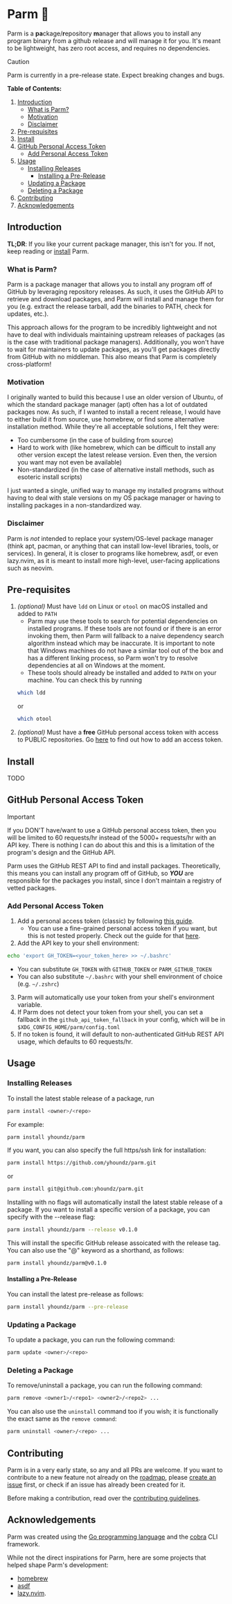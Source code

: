 # Parm 🧀

Parm is a **pa**ckage/**r**epository **m**anager that allows you to install any program binary from a github release and will manage it for you. It's meant to be lightweight, has zero root access, and requires no dependencies.

> [!CAUTION]
> Parm is currently in a pre-release state. Expect breaking changes and bugs.

**Table of Contents:**
1. [Introduction](#introduction)
    - [What is Parm?](#what-is-parm)
    - [Motivation](#motivation)
    - [Disclaimer](#disclaimer)
2. [Pre-requisites](#pre-requisites)
3. [Install](#install)
4. [GitHub Personal Access Token](#github-personal-access-token)
    - [Add Personal Access Token](#add-personal-access-token)
5. [Usage](#usage)
    - [Installing Releases](#installing-releases)
        - [Installing a Pre-Release](#installing-a-pre-release)
    - [Updating a Package](#updating-a-package)
    - [Deleting a Package](#deleting-a-package)
6. [Contributing](#contributing)
7. [Acknowledgements](#Acknowledgements)

## Introduction
**TL;DR**: If you like your current package manager, this isn't for you. If not, keep reading or [install](#install) Parm.

### What is Parm?
Parm is a package manager that allows you to install any program off of GitHub by leveraging repository releases. As such, it uses the GitHub API to retrieve and download packages, and Parm will install and manage them for you (e.g. extract the release tarball, add the binaries to PATH, check for updates, etc.).

This approach allows for the program to be incredibly lightweight and not have to deal with individuals maintaining upstream releases of packages (as is the case with traditional package managers). Additionally, you won't have to wait for maintainers to update packages, as you'll get packages directly from GitHub with no middleman. This also means that Parm is completely cross-platform!

### Motivation
I originally wanted to build this because I use an older version of Ubuntu, of which the standard package manager (apt) often has a lot of outdated packages now. As such, if I wanted to install a recent release, I would have to either build it from source, use homebrew, or find some alternative installation method. While they're all acceptable solutions, I felt they were:

- Too cumbersome (in the case of building from source)
- Hard to work with (like homebrew, which can be difficult to install any other version except the latest release version. Even then, the version you want may not even be available)
- Non-standardized (in the case of alternative install methods, such as esoteric install scripts)

I just wanted a single, unified way to manage my installed programs without having to deal with stale versions on my OS package manager or having to installing packages in a non-standardized way.

### Disclaimer
Parm is *not* intended to replace your system/OS-level package manager (think apt, pacman, or anything that can install low-level libraries, tools, or services). In general, it is closer to programs like homebrew, asdf, or even lazy.nvim, as it is meant to install more high-level, user-facing applications such as neovim.

## Pre-requisites
1. *(optional)* Must have `ldd` on Linux or `otool` on macOS installed and added to `PATH`
    - Parm may use these tools to search for potential dependencies on installed programs. If these tools are not found or if there is an error invoking them, then Parm will fallback to a naive dependency search algorithm instead which may be inaccurate. It is important to note that Windows machines do not have a similar tool out of the box and has a different linking process, so Parm won't try to resolve dependencies at all on Windows at the moment.
    - These tools should already be installed and added to `PATH` on your machine. You can check this by running
    ```sh
    which ldd
    ```
    or
    ```sh
    which otool
    ```
2. *(optional)* Must have a **free** GitHub personal access token with access to PUBLIC repositories. Go [here](#github-personal-access-token) to find out how to add an access token.

## Install
TODO

## GitHub Personal Access Token
> [!IMPORTANT]
> If you DON'T have/want to use a GitHub personal access token, then you will be limited to 60 requests/hr instead of the 5000+ requests/hr with an API key. 
> There is nothing I can do about this and this is a limitation of the program's design and the GitHub API.

Parm uses the GitHub REST API to find and install packages. Theoretically, this means you can install any program off of GitHub, so ***YOU*** are responsible for the packages you install, since I don't maintain a registry of vetted packages.

### Add Personal Access Token
1. Add a personal access token (classic) by following [this guide](https://docs.github.com/en/authentication/keeping-your-account-and-data-secure/managing-your-personal-access-tokens#creating-a-personal-access-token-classic).
    - You can use a fine-grained personal access token if you want, but this is not tested properly. Check out the guide for that [here](https://docs.github.com/en/authentication/keeping-your-account-and-data-secure/managing-your-personal-access-tokens#creating-a-fine-grained-personal-access-token).
2. Add the API key to your shell environment:
```sh
echo 'export GH_TOKEN=<your_token_here> >> ~/.bashrc'
```

- You can substitute `GH_TOKEN` with `GITHUB_TOKEN` or `PARM_GITHUB_TOKEN`
- You can also substitute `~/.bashrc` with your shell environment of choice (e.g. `~/.zshrc`)

3. Parm will automatically use your token from your shell's environment variable.
4. If Parm does not detect your token from your shell, you can set a fallback in the `github_api_token_fallback` in your config, which will be in `$XDG_CONFIG_HOME/parm/config.toml` 
5. If no token is found, it will default to non-authenticated GitHub REST API usage, which defaults to 60 requests/hr.

## Usage

### Installing Releases
To install the latest stable release of a package, run
```sh
parm install <owner>/<repo>
```

For example:
```sh
parm install yhoundz/parm
```

If you want, you can also specify the full https/ssh link for installation:
```sh
parm install https://github.com/yhoundz/parm.git
```
or
```sh
parm install git@github.com:yhoundz/parm.git
```

Installing with no flags will automatically install the latest stable release of a package.
If you want to install a specific version of a package, you can specify with the --release flag:
```sh
parm install yhoundz/parm --release v0.1.0
```

This will install the specific GitHub release assoicated with the release tag.
You can also use the "@" keyword as a shorthand, as follows:
```sh
parm install yhoundz/parm@v0.1.0
```

#### Installing a Pre-Release

You can install the latest pre-release as follows:
```sh
parm install yhoundz/parm --pre-release
```

### Updating a Package

To update a package, you can run the following command:
```sh
parm update <owner>/<repo>
```

### Deleting a Package

To remove/uninstall a package, you can run the following command:
```sh
parm remove <owner1>/<repo1> <owner2>/<repo2> ...
```

You can also use the `uninstall` command too if you wish; it is functionally the exact same as the `remove command`:
```sh
parm uninstall <owner>/<repo> ...
```

## Contributing
Parm is in a very early state, so any and all PRs are welcome. If you want to contribute to a new feature not already on the [roadmap](ROADMAP.md), please [create an issue](https://github.com/yhoundz/parm/issues/new) first, or check if an issue has already been created for it.

Before making a contribution, read over the [contributing guidelines](CONTRIBUTING.md).

## Acknowledgements
Parm was created using the [Go programming language](https://go.dev/) and the [cobra](https://cobra.dev/) CLI framework.

While not the direct inspirations for Parm, here are some projects that helped shape Parm's development:
- [homebrew](https://brew.sh/)
- [asdf](https://asdf-vm.com/)
- [lazy.nvim](https://lazy.folke.io/).
